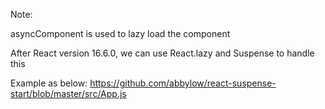 Note: 

asyncComponent is used to lazy load the component 

After React version 16.6.0, we can use React.lazy and Suspense to handle this

Example as below: 
https://github.com/abbylow/react-suspense-start/blob/master/src/App.js
